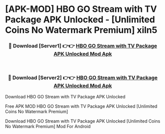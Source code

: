 # [APK-MOD] HBO GO  Stream with TV Package APK Unlocked - [Unlimited Coins No Watermark Premium] xiln5



<div align="center">
<h3>🔴 Download [Server1] 👉👉 <a href="https://momento.my/?title=HBO_GO__Stream_with_TV_Package_APK_Unlocked">HBO GO  Stream with TV Package APK Unlocked Mod Apk</a></h3><br>

<h3>🔴 Download [Server2] 👉👉 <a href="https://momento.my/?title=HBO_GO__Stream_with_TV_Package_APK_Unlocked">HBO GO  Stream with TV Package APK Unlocked Mod Apk</a></h3>
</div>



Download HBO GO  Stream with TV Package APK Unlocked 

Free APK MOD HBO GO  Stream with TV Package APK Unlocked [Unlimited Coins No Watermark Premium]

Download HBO GO  Stream with TV Package APK Unlocked [Unlimited Coins No Watermark Premium] Mod For Android
